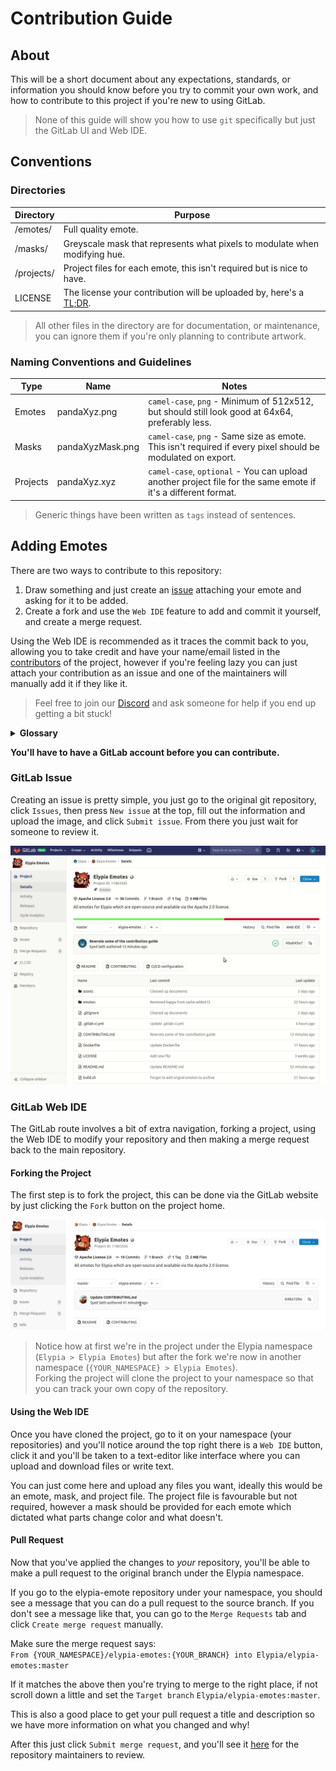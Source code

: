 # Contribution Guide
## About
This will be a short document about any expectations, standards, or information you should know before 
you try to commit your own work, and how to contribute to this project if you're new to using GitLab.
> None of this guide will show you how to use `git` specifically but just the GitLab UI and Web IDE.

## Conventions
### Directories
| Directory  | Purpose                                                                           |
|------------|-----------------------------------------------------------------------------------|
| /emotes/   | Full quality emote.                                                               |
| /masks/    | Greyscale mask that represents what pixels to modulate when modifying hue.        |
| /projects/ | Project files for each emote, this isn't required but is nice to have.            |
| LICENSE    | The license your contribution will be uploaded by, here's a [TL;DR][apache-tldr]. |
> All other files in the directory are for documentation, or maintenance, you can ignore them
> if you're only planning to contribute artwork.

### Naming Conventions and Guidelines
| Type       | Name             | Notes                                                                                                         |
|------------|------------------|---------------------------------------------------------------------------------------------------------------|
| Emotes     | pandaXyz.png     | `camel-case`, `png` - Minimum of 512x512, but should still look good at 64x64, preferably less.               |
| Masks      | pandaXyzMask.png | `camel-case`, `png` - Same size as emote. This isn't required if every pixel should be modulated on export.   |
| Projects   | pandaXyz.xyz     | `camel-case`, `optional` - You can upload another project file for the same emote if it's a different format. |
> Generic things have been written as `tags` instead of sentences.

## Adding Emotes
There are two ways to contribute to this repository:  
1. Draw something and just create an [issue][issues] attaching your emote and asking for it to be added.
2. Create a fork and use the `Web IDE` feature to add and commit it yourself, and create a merge request. 

Using the Web IDE is recommended as it traces the commit back to you, allowing you to take credit and 
have your name/email listed in the [contributors][contributors] of the project, however if you're feeling 
lazy you can just attach your contribution as an issue and one of the maintainers will manually add it if they like it. 
> Feel free to join our [Discord][discord] and ask someone for help if you end up getting a bit stuck!

<details>
    <summary><strong>Glossary</strong></summary>

Some terms used in this guide may not be friendly or obvious to people haven't used git before so here is a short key.

| Word         | Definition                                                                                                                                                                                                                           | Synonyms      |
|--------------|--------------------------------------------------------------------------------------------------------------------------------------------------------------------------------------------------------------------------------------|---------------|
| git          | Git is a version control system optimized for managing changes in files.                                                                                                                                                             |               |
| clone        | Downloading a copy of a project to either your own namespace or file system.                                                                                                                                                         |               |
| fork         | Cloning a project to your own namespace in order to make changes.                                                                                                                                                                    |               |
| branch       | A single version of the repository.                                                                                                                                                                                                  | version       |
| master       | The main version of the project, this is usually a stable and up-to-date branch which can include changes that haven't been released yet, others are _usually_ intended for development such as fixing an issue or adding a feature. |               |
| merge        | Pulling changes made from one branch into another branch.                                                                                                                                                                            |               |
| pull request | Requesting changes from your fork to be merged to a branch you don't have permission to merge to directly.                                                                                                                           | merge request |
| terminal     | A console where you can execute commands, this refers to whatever your computer has, for example, Command Prompt (cmd), PowerShell or Terminal).                                                                                     |               |

</details>

**You'll have to have a GitLab account before you can contribute.**

### GitLab Issue
Creating an issue is pretty simple, you just go to the original git repository, click
`Issues`, then press `New issue` at the top, fill out the information and upload the 
image, and click `Submit issue`. From there you just wait for someone to review it.

![Creating an Issue](assets/issue.gif)

### GitLab Web IDE
The GitLab route involves a bit of extra navigation, forking a project, using the Web IDE to modify your 
repository and then making a merge request back to the main repository.

#### Forking the Project
The first step is to fork the project, this can be done via the GitLab website by just clicking the 
`Fork` button on the project home.

![Forking the Project](assets/fork_project.gif)
> Notice how at first we're in the project under the Elypia namespace (`Elypia > Elypia Emotes`) 
but after the fork we're now in another namespace (`{YOUR_NAMESPACE} > Elypia Emotes`).  
Forking the project will clone the project to your namespace so that you can track your 
own copy of the repository.

#### Using the Web IDE
Once you have cloned the project, go to it on your namespace (your repositories) and 
you'll notice around the top right there is a `Web IDE` button, click it and you'll be 
taken to a text-editor like interface where you can upload and download files or write text.

You can just come here and upload any files you want, ideally this would be an emote, mask, 
and project file. The project file is favourable but not required, however a mask should 
be provided for each emote which dictated what parts change color and what doesn't.

#### Pull Request
Now that you've applied the changes to _your_ repository, you'll be able to make a pull 
request to the original branch under the Elypia namespace.

If you go to the elypia-emote repository under your namespace, you should see a message 
that you can do a pull request to the source branch.
If you don't see a message like that, you can go to the `Merge Requests` 
tab and click `Create merge request` manually.

Make sure the merge request says:  
`From {YOUR_NAMESPACE}/elypia-emotes:{YOUR_BRANCH} into Elypia/elypia-emotes:master`

If it matches the above then you're trying to merge to the right place, if not scroll 
down a little and set the `Target branch` `Elypia/elypia-emotes:master`.

This is also a good place to get your pull request a title and description so 
we have more information on what you changed and why!

After this just click `Submit merge request`, and you'll see it 
[here][merge] for the repository maintainers to review.

[origin]: https://gitlab.com/Elypia/elypia-emotes: "Elypia/elypia-emotes"
[issues]: https://gitlab.com/Elypia/elypia-emotes/issues "Elypia Emotes Issue Board"
[merge]: https://gitlab.com/Elypia/elypia-emotes/merge_requests "Elypia Emotes Merge Requests"
[contributors]: https://gitlab.com/Elypia/elypia-emotes/graphs/master "Contributors Graph"
[discord]: https://discord.gg/hprGMaM "Elypia on Discord"
[apache-tldr]: https://tldrlegal.com/license/apache-license-2.0-(apache-2.0) "Apache License 2.0 TL;DR"